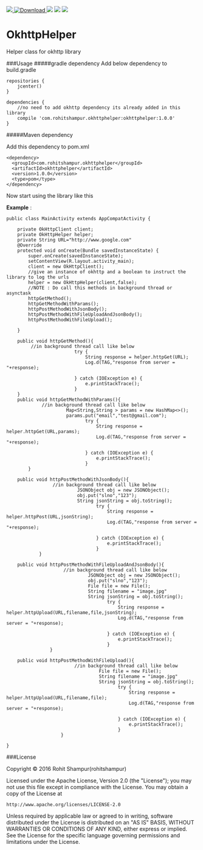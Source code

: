 <a href="https://opensource.org/licenses/Apache-2.0" target="_blank"><img src="https://img.shields.io/badge/License-Apache_v2.0-blue.svg?style=flat"/></a>[ ![Download](https://api.bintray.com/packages/rohitshampur/maven/OkhttpHelper/images/download.svg) ](https://bintray.com/rohitshampur/maven/OkhttpHelper/_latestVersion)<a href="http://developer.android.com/index.html" target="_blank"><img src="https://img.shields.io/badge/platform-android-green.svg"/></a> <a href="https://android-arsenal.com/api?level=14" target="_blank"> <a href="https://android-arsenal.com/api?level=14" target="_blank"><img src="https://img.shields.io/badge/API-15%2B-green.svg?style=flat"/></a>
<a href='https://bintray.com/rohitshampur/maven/OkhttpHelper/view?source=watch' alt='Get automatic notifications about new "OkhttpHelper" versions'><img src='https://www.bintray.com/docs/images/bintray_badge_color.png'></a>
# OkhttpHelper
Helper class for okhttp library

###Usage
#####gradle dependency
Add below dependency to build.gradle

```
repositories {
    jcenter()
}

dependencies {
    //no need to add okhttp dependency its already added in this library
    compile 'com.rohitshampur.okhttphelper:okhttphelper:1.0.0'
}
```

#####Maven dependency

Add this dependency to pom.xml
```
<dependency>
  <groupId>com.rohitshampur.okhttphelper</groupId>
  <artifactId>okhttphelper</artifactId>
  <version>1.0.0</version>
  <type>pom</type>
</dependency>
```

Now start using the library like this

**Example** :
```
public class MainActivity extends AppCompatActivity {
    
    private OkHttpClient client;
    private OkHttpHelper helper;
    private String URL="http://www.google.com"
    @Override
    protected void onCreate(Bundle savedInstanceState) {
        super.onCreate(savedInstanceState);
        setContentView(R.layout.activity_main);
        client = new OkHttpClient();
        //give an instance of okhttp and a boolean to instruct the library to log the urls
        helper = new OkHttpHelper(client,false);
        //NOTE : Do call this methods in background thread or asynctask
        httpGetMethod();
        httpGetMethodWithParams();
        httpPostMethodWithJsonBody();
        httpPostMethodWithFileUploadAndJsonBody();
        httpPostMethodWithFileUpload();
       
    }
    
    public void httpGetMethod(){
         //in background thread call like below
                         try {
                             String response = helper.httpGet(URL);
                             Log.d(TAG,"response from server = "+response);
                 
                         } catch (IOException e) {
                             e.printStackTrace();
                         }
    }
    public void httpGetMethodWithParams(){
             //in background thread call like below
                      Map<String,String > params = new HashMap<>();
                      params.put("email","test@gmail.com");
                             try {
                                 String response = helper.httpGet(URL,params);
                                 Log.d(TAG,"response from server = "+response);
                     
                             } catch (IOException e) {
                                 e.printStackTrace();
                             }
        }
        
    public void httpPostMethodWithJsonBody(){
                 //in background thread call like below
                          JSONObject obj = new JSONObject();
                          obj.put("slno","123");
                          String jsonString = obj.toString();
                                 try {
                                     String response = helper.httpPost(URL,jsonString);
                                     Log.d(TAG,"response from server = "+response);
                         
                                 } catch (IOException e) {
                                     e.printStackTrace();
                                 }
            }
            
    public void httpPostMethodWithFileUploadAndJsonBody(){
                     //in background thread call like below
                              JSONObject obj = new JSONObject();
                              obj.put("slno","123");
                              File file = new File();
                              String filename = "image.jpg"
                              String jsonString = obj.toString();
                                     try {
                                         String response = helper.httpUpload(URL,filename,file,jsonString);
                                         Log.d(TAG,"response from server = "+response);
                             
                                     } catch (IOException e) {
                                         e.printStackTrace();
                                     }
                }
    
    public void httpPostMethodWithFileUpload(){
                         //in background thread call like below
                                  File file = new File();
                                  String filename = "image.jpg"
                                  String jsonString = obj.toString();
                                         try {
                                             String response = helper.httpUpload(URL,filename,file);
                                             Log.d(TAG,"response from server = "+response);
                                 
                                         } catch (IOException e) {
                                             e.printStackTrace();
                                         }
                    }
        
}

```



###License

Copyright &copy; 2016 Rohit Shampur(rohitshampur)

Licensed under the Apache License, Version 2.0 (the "License");
you may not use this file except in compliance with the License.
You may obtain a copy of the License at

    http://www.apache.org/licenses/LICENSE-2.0

Unless required by applicable law or agreed to in writing, software
distributed under the License is distributed on an "AS IS" BASIS,
WITHOUT WARRANTIES OR CONDITIONS OF ANY KIND, either express or implied.
See the License for the specific language governing permissions and
limitations under the License.


